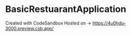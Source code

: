 # BasicRestuarantApplication
Created with CodeSandbox
Hosted on -> https://4u0hdu-3000.preview.csb.app/
